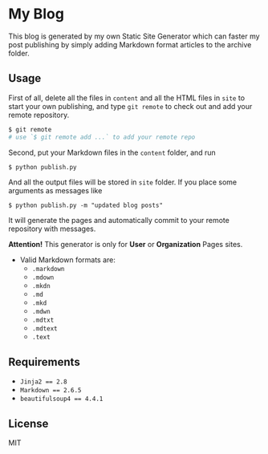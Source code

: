 My Blog
=======

This blog is generated by my own Static Site Generator which can
faster my post publishing by simply adding Markdown format articles
to the archive folder.

Usage
-----

First of all, delete all the files in `content` and all the HTML files
in `site` to start your own publishing, and type `git remote` to check
out and add your remote repository.

```bash
$ git remote
# use `$ git remote add ...` to add your remote repo
```

Second, put your Markdown files in the `content` folder, and run

```bash
$ python publish.py
```

And all the output files will be stored in `site` folder. If you place
some arguments as messages like

```
$ python publish.py -m "updated blog posts"
```

It will generate the pages and automatically commit to your remote
repository with messages.

**Attention!** This generator is only for **User** or **Organization**
Pages sites.

- Valid Markdown formats are:
    + `.markdown`
    + `.mdown`
    + `.mkdn`
    + `.md`
    + `.mkd`
    + `.mdwn`
    + `.mdtxt`
    + `.mdtext`
    + `.text`

Requirements
------------

- `Jinja2 == 2.8`
- `Markdown == 2.6.5`
- `beautifulsoup4 == 4.4.1`


License
-------

MIT
